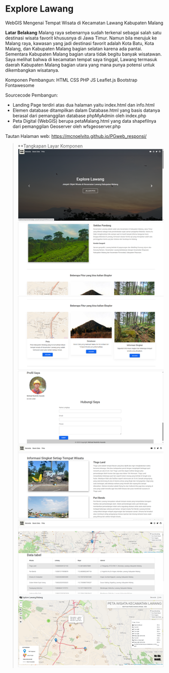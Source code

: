 # Explore Lawang
WebGIS Mengenai Tempat Wisata di Kecamatan Lawang Kabupaten Malang

**Latar Belakang**
Malang raya sebenarnya sudah terkenal sebagai salah satu destinasi wisata favorit khususnya di Jawa Timur. Namun bila merujuk ke Malang raya, kawasan yang jadi destinasi favorit adalah Kota Batu, Kota Malang, dan Kabupaten Malang bagian selatan karena ada pantai. Sementara Kabupaten Malang bagian utara tidak begitu banyak wisatawan. Saya melihat bahwa di kecamatan tempat saya tinggal, Lawang termasuk daerah Kabupaten Malang bagian utara yang mana punya potensi untuk dikembangkan wisatanya.

Komponen Pembangun:
HTML
CSS
PHP
JS
Leaflet.js
Bootstrap
Fontawesome

Sourcecode Pembangun:
- Landing Page terdiri atas dua halaman yaitu index.html dan info.html
- Elemen database ditampilkan dalam Database.html yang basis datanya berasal dari pemanggilan database phpMyAdmin oleh index.php
- Peta Digital (WebGIS) berupa petaMalang.html yang data shapefilnya dari pemanggilan Geoserver oleh wfsgeoserver.php



Tautan Halaman web: https://mcnoelvito.github.io/PGweb_responsi/
>**Tangkapan Layar Komponen
>![beranda](beranda1.png)
>![beranda2](beranda2.png)
>![Beranda3](beranda3.png)
>![Beranda4](beranda4.png)
>![penjelasan](penjelasan.png)
>![database](database.png)
>![peta](peta.png)

